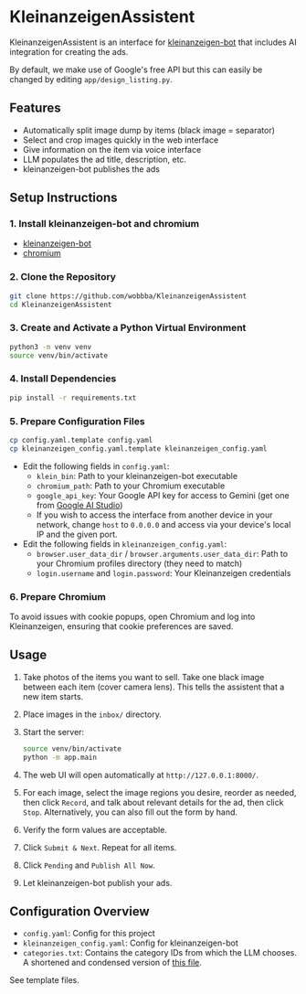 # KleinanzeigenAssistent

KleinanzeigenAssistent is an interface for [kleinanzeigen-bot](https://github.com/Second-Hand-Friends/kleinanzeigen-bot) that includes AI integration for creating the ads.

By default, we make use of Google's free API but this can easily be changed by editing `app/design_listing.py`.

## Features
- Automatically split image dump by items (black image = separator)
- Select and crop images quickly in the web interface
- Give information on the item via voice interface
- LLM populates the ad title, description, etc.
- kleinanzeigen-bot publishes the ads 

## Setup Instructions

### 1. Install kleinanzeigen-bot and chromium
- [kleinanzeigen-bot](https://github.com/Second-Hand-Friends/kleinanzeigen-bot/releases/tag/latest)
- [chromium](https://www.chromium.org/getting-involved/download-chromium/)

### 2. Clone the Repository
```bash
git clone https://github.com/wobbba/KleinanzeigenAssistent
cd KleinanzeigenAssistent
```

### 3. Create and Activate a Python Virtual Environment
```bash
python3 -m venv venv
source venv/bin/activate
```

### 4. Install Dependencies
```bash
pip install -r requirements.txt
```

### 5. Prepare Configuration Files
```bash
cp config.yaml.template config.yaml
cp kleinanzeigen_config.yaml.template kleinanzeigen_config.yaml
```
- Edit the following fields in `config.yaml`:
  - `klein_bin`: Path to your kleinanzeigen-bot executable
  - `chromium_path`: Path to your Chromium executable
  - `google_api_key`: Your Google API key for access to Gemini (get one from [Google AI Studio](https://aistudio.google.com/app/apikey))
  - If you wish to access the interface from another device in your network, change `host` to `0.0.0.0` and access via your device's local IP and the given port.
- Edit the following fields in `kleinanzeigen_config.yaml`:
  - `browser.user_data_dir` / `browser.arguments.user_data_dir`: Path to your Chromium profiles directory (they need to match)
  - `login.username` and `login.password`: Your Kleinanzeigen credentials

### 6. Prepare Chromium
To avoid issues with cookie popups, open Chromium and log into Kleinanzeigen, ensuring that cookie preferences are saved.

## Usage

1. Take photos of the items you want to sell. Take one black image between each item (cover camera lens). This tells the assistent that a new item starts. 

2. Place images in the `inbox/` directory.
3. Start the server:
   ```bash
   source venv/bin/activate
   python -m app.main
   ```
4. The web UI will open automatically at `http://127.0.0.1:8000/`.
5. For each image, select the image regions you desire, reorder as needed, then click `Record`, and talk about relevant details for the ad, then click `Stop`. Alternatively, you can also fill out the form by hand.
6. Verify the form values are acceptable.
7. Click `Submit & Next`. Repeat for all items.
8. Click `Pending` and `Publish All Now`.
9. Let kleinanzeigen-bot publish your ads.

## Configuration Overview
- `config.yaml`: Config for this project
- `kleinanzeigen_config.yaml`: Config for kleinanzeigen-bot
- `categories.txt`: Contains the category IDs from which the LLM chooses. A shortened and condensed version of [this file](https://github.com/Second-Hand-Friends/kleinanzeigen-bot/blob/main/src/kleinanzeigen_bot/resources/categories.yaml).

See template files.
